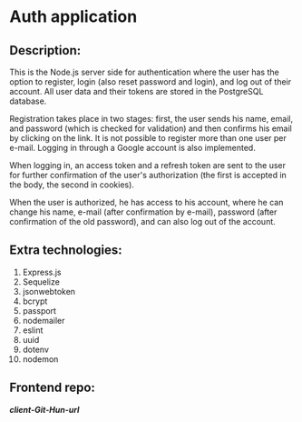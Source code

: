 # Auth application

## Description:
This is the Node.js server side for authentication where the user has the option to register, login (also reset password and login), and log out of their account. All user data and their tokens are stored in the PostgreSQL database.

Registration takes place in two stages: first, the user sends his name, email, and password (which is checked for validation) and then confirms his email by clicking on the link.
It is not possible to register more than one user per e-mail. Logging in through a Google account is also implemented.

When logging in, an access token and a refresh token are sent to the user for further confirmation of the user's authorization (the first is accepted in the body, the second in cookies).

When the user is authorized, he has access to his account, where he can change his name, e-mail (after confirmation by e-mail), password (after confirmation of the old password), and can also log out of the account.

## Extra technologies:
1) Express.js
2) Sequelize
3) jsonwebtoken
4) bcrypt
5) passport
6) nodemailer
7) eslint
8) uuid
9) dotenv
10) nodemon

## Frontend repo:
___client-Git-Hun-url___

